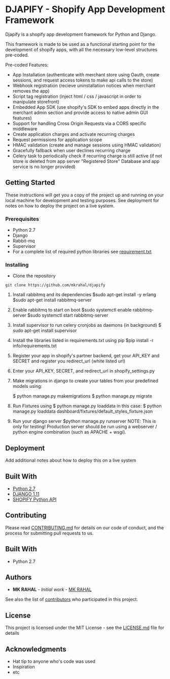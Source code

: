 # DJAPIFY - Shopify App Development Framework

Djapify is a shopify app development framework for Python and Django.

This framework is made to be used as a functional starting point for the development of shopify apps, with all the necessary low-level structures pre-coded. 

Pre-coded Features:

-  App Installation (authenticate with merchant store using Oauth, create sessions, and request access tokens to make api calls to the store)
-  Webhook registration (recieve uninstallation notices when merchant removes the app)
-  Script tag registration (inject html / css / javascript in order to manipulate storefront) 
-  Embedded App SDK  (use shopify's SDK to embed apps directly in the merchant admin section and provide access to native admin GUI features)
-  Support for handling Cross Origin Requests via a CORS specific middleware
-  Create application charges and activate recurring charges
-  Request permissions for application scope
-  HMAC validation (create and manage sessions using HMAC validation)
-  Gracefully fallback when user declines recurring charge
-  Celery task to periodically check if recurring charge is still active (if not store is deleted from app server "Registered Store" Database and     app service is no longer provided)



## Getting Started

These instructions will get you a copy of the project up and running on your local machine for development and testing purposes. See deployment for notes on how to deploy the project on a live system.

### Prerequisites

* Python 2.7
* Django
* Rabbit-mq
* Supervisor
* For a complete list of required python libraries see [requirement.txt]()

### Installing

* Clone the repository 
	
```git clone https://github.com/mkrahal/djapify```

1. Install rabbitmq and its dependencies
	$sudo apt-get install -y erlang
	$sudo apt-get install rabbitmq-server

2. Enable rabbitmq to start on boot
	$sudo systemctl enable rabbitmq-server
	$sudo systemctl start rabbitmq-server 

3. Install supervisor to run celery cronjobs as daemons (in background)
	$ sudo apt-get install supervisor

4. Install the libraries listed in requirements.txt using pip
	$pip install -r info/requirements.txt

5. Register your app in shopify's partner backend, get your API_KEY and SECRET and register you redirect_url (white listed url)

6. Enter your API_KEY, SECRET, and redirect_url in shopify_settings.py 

7. Make migrations in django to create your tables from your predefined models using:
   
	$ python manage.py makemigrations
	$ python manage.py migrate 

8. Run Fixtures using $ python manage.py loaddata <fixturename> 
    in this case: 
    $ python manage.py loaddata dashboard/fixtures/default_styles_fixture.json

9. Run your django server
	$python manage.py runserver
	NOTE: This is only for testing! Production server should be run using a webserver / python engine combination (such as APACHE + wsgi).

## Deployment

Add additional notes about how to deploy this on a live system

## Built With

* [Python 2.7](https://www.python.org/)
* [DJANGO 1.11](https://www.djangoproject.com/)
* [SHOPIFY Python API](https://github.com/Shopify/shopify_python_api)

## Contributing

Please read [CONTRIBUTING.md](https://gist.github.com/PurpleBooth/b24679402957c63ec426) for details on our code of conduct, and the process for submitting pull requests to us.


## Built With

* Python 2.7

## Authors

* **MK RAHAL** - *Initial work* - [MK RAHAL](https://github.com/mkrahal)

See also the list of [contributors](https://github.com/your/project/contributors) who participated in this project.

## License

This project is licensed under the MIT License - see the [LICENSE.md](LICENSE.md) file for details

## Acknowledgments

* Hat tip to anyone who's code was used
* Inspiration
* etc

